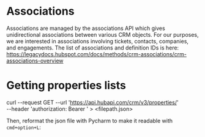 # Associations

Associations are managed by the associations API which gives unidirectional associations between various CRM objects.
For our purposes, we are interested in associations involving tickets, contacts, companies, and engagements. The list
of associations and definition IDs is here: 
https://legacydocs.hubspot.com/docs/methods/crm-associations/crm-associations-overview

# Getting properties lists

curl --request GET --url 'https://api.hubapi.com/crm/v3/properties/<object-type>' \
--header 'authorization: Bearer <HS PRIVATE APP KEY HERE>' > <filepath.json>

Then, reformat the json file with Pycharm to make it readable with `cmd+option+L`: